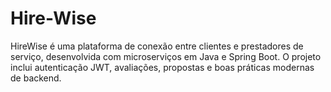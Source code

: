 # Hire-Wise
HireWise é uma plataforma de conexão entre clientes e prestadores de serviço, desenvolvida com microserviços em Java e Spring Boot. O projeto inclui autenticação JWT, avaliações, propostas e boas práticas modernas de backend.
